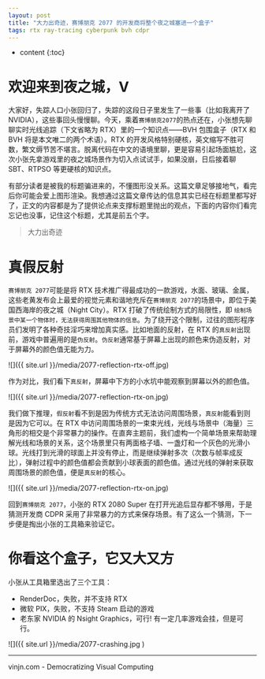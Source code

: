 ```yaml
---
layout: post
title: "大力出奇迹，赛博朋克 2077 的开发商将整个夜之城塞进一个盒子"
tags: rtx ray-tracing cyberpunk bvh cdpr
---
```


* content
{:toc}
# 欢迎来到夜之城，V

大家好，失踪人口小张回归了，失踪的这段日子里发生了一些事（比如我离开了 NVIDIA），这些事回头慢慢聊。今天，乘着`赛博朋克2077`的热点还在，小张想先聊聊实时光线追踪（下文省略为 RTX）里的一个知识点——BVH 包围盒子（RTX 和 BVH 将是本文唯二的两个术语）。RTX 的开发风格特别硬核，英文缩写不胜可数，繁文缛节苦不堪言。脱离代码在中文的语境里聊，更是容易引起场面尴尬，这次小张先拿游戏里的夜之城场景作为切入点试试手，如果没崩，日后接着聊 SBT、RTPSO 等更硬核的知识点。

有部分读者是被我的标题骗进来的，不懂图形没关系。这篇文章足够接地气，看完后你可能会爱上图形渲染。我想通过这篇文章传达的信息其实已经在标题里都写好了，正文的内容都是为了提供论点来支撑标题里抛出的观点，下面的内容你们看完忘记也没事，记住这个标题，尤其是前五个字。

> 大力出奇迹

# 真假反射

`赛博朋克 2077`可能是将 RTX 技术推广得最成功的一款游戏，水面、玻璃、金属，这些老黄发布会上最爱的视觉元素和谐地充斥在`赛博朋克 2077`的场景中，即位于美国西海岸的夜之城（Night City）。RTX 打破了传统绘制方式的局限性，即 `绘制场景中某一个物体时，无法获得周围其他物体的信息`。为了绕开这个限制，过往的图形程序员们发明了各种奇技淫巧来增加真实感。比如地面的反射，在 RTX 的`真反射`出现前，游戏中普遍用的是`伪反射`。`伪反射`通常基于屏幕上出现的颜色来伪造反射，对于屏幕外的颜色值无能为力。

![]({{ site.url }}/media/2077-reflection-rtx-off.jpg)

作为对比，我们看下`真反射`，屏幕中下方的小水坑中能观察到屏幕以外的颜色值。

![]({{ site.url }}/media/2077-reflection-rtx-on.jpg)





我们做下推理，`假反射`看不到是因为传统方式无法访问周围场景，`真反射`能看到则是因为它可以。在 RTX 中访问周围场景的一束束光线，光线与场景中（海量）三角形的相交是个非常暴力的操作。在直奔主题前，我们虚构一个简单场景来帮助理解光线和场景的关系，这个场景里只有两面格子墙、一盏灯和一个灰色的光滑小球。光线打到光滑的球面上并没有停止，而是继续弹射多次（次数与帧率成反比），弹射过程中的颜色值都会贡献到小球表面的颜色值。通过光线的弹射来获取周围场景的颜色值，便是`真反射`的核心。

![]({{ site.url }}/media/2077-reflection-rtx-on.jpg)

回到`赛博朋克 2077`，小张的 RTX 2080 Super 在打开光追后显存都不够用，于是猜测开发商 CDPR 采用了非常暴力的方式来保存场景。有了这么一个猜测，下一步便是掏出小张的工具箱来验证它。

你看这个盒子，它又大又方
==

小张从工具箱里选出了三个工具：

- RenderDoc，失败，并不支持 RTX
- 微软 PIX，失败，不支持 Steam 启动的游戏
- 老东家 NVIDIA 的 Nsight Graphics，可行! 有一定几率游戏会挂，但是可行。

![]({{ site.url }}/media/2077-crashing.jpg
)


----
vinjn.com - Democratizing Visual Computing


